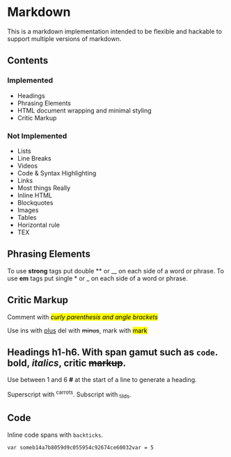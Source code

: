<p><h1>Markdown</h1></p>

<p>This is a markdown implementation intended to be flexible and hackable to support multiple versions of markdown.</p>

<p><h2>Contents</h2></p>

<p><h3>Implemented</h3></p>

<p><ul>
<li>Headings
</li>
<li>Phrasing Elements
</li>
<li>HTML document wrapping and minimal styling
</li>
<li>Critic Markup
</li>
</ul>
<h3>Not Implemented</h3></p>

<p><ul>
<li>Lists
</li>
<li>Line Breaks
</li>
<li>Videos
</li>
<li>Code & Syntax Highlighting
</li>
<li>Links
</li>
<li>Most things Really
</li>
<li>Inline HTML
</li>
<li>Blockquotes
</li>
<li>Images
</li>
<li>Tables
</li>
<li>Horizontal rule
</li>
<li>TEX
</li>
</ul>
<h2>Phrasing Elements</h2></p>

<p>To use <strong>strong</strong> tags put double ** or __ on each side of a word or phrase.
To use <strong>em</strong> tags put single * or _ on each side of a word or phrase.</p>

<p><h2>Critic Markup</h2></p>

<p>Comment with <mark><em>curly parenthesis and angle brackets</em></mark></p>

<p>Use ins with <ins>plus</ins> del with <del>minus</del>, mark with <mark>mark</mark> </p>

<p><h2>Headings h1-h6. With span gamut such as <code>code</code>. <strong>bold</strong>, <em>italics</em>, critic <del>markup</del>.</h2></p>

<p>Use between 1 and 6 <strong>#</strong> at the start of a line to generate a heading.</p>

<p>Superscript with <sup>carrots</sup>. Subscript with <sub>tilds</sub>. </p>

<p><h2>Code</h2></p>

<p>Inline code spans with <code>backticks</code>.</p>

<p><pre><code>var someb14a7b8059d9c055954c92674ce60032var = 5
</code></pre></p>